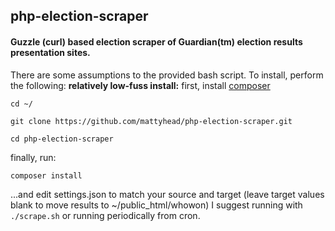 ## php-election-scraper
#### Guzzle (curl) based election scraper of Guardian(tm) election results presentation sites.

There are some assumptions to the provided bash script.  To install, perform the following:
**relatively low-fuss install:**
first, install [composer](https://getcomposer.org/download/)

```cd ~/```

```git clone https://github.com/mattyhead/php-election-scraper.git```

```cd php-election-scraper```

finally, run:

```composer install```

...and edit settings.json to match your source and target (leave target values blank to move results to ~/public_html/whowon)
I suggest running with `./scrape.sh` or running periodically from cron.
